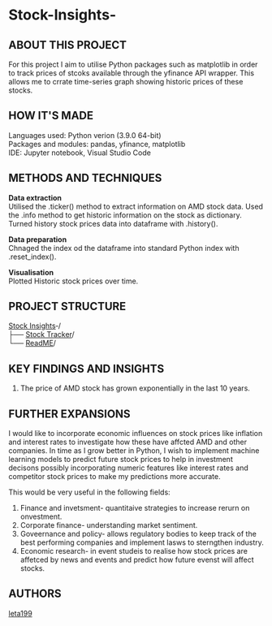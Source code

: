 # Stock-Insights-
## ABOUT THIS PROJECT   
For this project I aim to utilise Python packages such as matplotlib in order to track prices of stcoks available  through the yfinance API wrapper. This allows me to crrate time-series graph showing historic prices of these stocks.

## HOW IT'S MADE   
Languages used: Python verion (3.9.0 64-bit)   
Packages and modules: pandas, yfinance, matplotlib  
IDE: Jupyter notebook, Visual Studio Code 

## METHODS AND TECHNIQUES 
**Data extraction**   
Utilised the .ticker() method to extract information on AMD stock data. 
Used the .info method to get historic information on the stock as dictionary.   
Turned history stock prices data into dataframe with .history().  

**Data preparation**   
Chnaged the index od the dataframe into standard Python index with .reset_index().  

**Visualisation**  
Plotted Historic stock prices over time.

## PROJECT STRUCTURE   
[Stock Insights](https://github.com/leta199/Stock-Tracker-)‐/   
├── [Stock Tracker](https://github.com/leta199/Stock-Tracker-/blob/main/Stock_tracker.ipynb)/    
└── [ReadME](https://github.com/leta199/Stock-Tracker-/blob/main/README.md)/

## KEY FINDINGS AND INSIGHTS  
1) The price of AMD stock has grown exponentially in the last 10 years.

## FURTHER EXPANSIONS  
I would  like to incorporate economic influences on stock prices like inflation and interest rates to investigate how these have affcted AMD and other companies. 
In time as I grow better in Python, I wish to implement machine learning models to predict future stock prices to help in investment decisons possibly incorporating numeric features like interest rates and competitor stock prices to make my predictions more accurate. 

This would be very useful in the following fields: 

1) Finance and invetsment- quantitaive strategies to increase rerurn on onvestment.
2) Corporate finance- understanding market sentiment.
3) Goveernance and policy- allows regulatory bodies to keep track of the best performing companies and implement lasws to sterngthen industry.
4) Economic research- in event studeis to realise how stock prices are affetced by news and events and predict how future evenst will affect stocks.

## AUTHORS  
[leta199](https://github.com/leta199)
